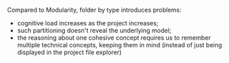 Compared to Modularity, folder by type introduces problems:
- cognitive load increases as the project increases;
- such partitioning doesn't reveal the underlying model;
- the reasoning about one cohesive concept requires us to remember multiple technical concepts, keeping them in mind (instead of just being displayed in the project file explorer)

